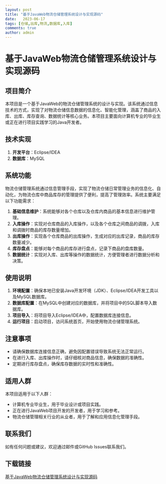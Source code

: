 ```yaml
---
layout: post
title: "基于JavaWeb物流仓储管理系统设计与实现源码"
date:   2023-06-17
tags: [仓储,出库,物流,数据库,入库]
comments: true
author: admin
---
```

# 基于JavaWeb物流仓储管理系统设计与实现源码

## 项目简介

本项目是一个基于JavaWeb的物流仓储管理系统的设计与实现。该系统通过信息技术的方式，实现了对物流仓储信息数据的信息化、智能化管理，涵盖了商品的入库、出库、库存查询、数据统计等核心业务。本项目主要面向计算机专业的毕业生或正在进行项目实践学习的Java开发者。

## 技术实现

1. **开发平台**：Eclipse/IDEA
2. **数据库**：MySQL

## 系统功能

物流仓储管理系统通过信息管理手段，实现了物流仓储日常管理业务的信息化、自动化，为物流仓库中商品库存的管理提供了便利，提高了管理效率。系统主要满足以下功能需求：

1. **基础信息维护**：系统能够对各个仓库以及仓库内商品的基本信息进行维护管理。
2. **入库操作**：实现对仓库商品的入库操作，以及各个仓库之间商品的调拨，入库和调拨时商品的库存数量增加。
3. **出库操作**：实现各个仓库商品的出库操作，生成对应的出库记录，商品的库存数量减少。
4. **库存盘点**：能够对每个商品的库存进行盘点，记录下商品的盘库数量。
5. **数据统计**：实现对入库、出库等操作的数据统计，方便管理者进行数据分析和决策。

## 使用说明

1. **环境配置**：确保本地已安装Java开发环境（JDK）、Eclipse/IDEA开发工具以及MySQL数据库。
2. **数据库配置**：在MySQL中创建对应的数据库，并将项目中的SQL脚本导入数据库。
3. **项目导入**：将项目导入Eclipse/IDEA中，配置数据库连接信息。
4. **运行项目**：启动项目，访问系统首页，开始使用物流仓储管理系统。

## 注意事项

- 请确保数据库连接信息正确，避免因配置错误导致系统无法正常运行。
- 在进行入库、出库操作时，请仔细核对商品信息，确保数据的准确性。
- 定期进行库存盘点，确保库存数据的实时性和准确性。

## 适用人群

本项目适用于以下人群：

- 计算机专业毕业生，用于毕业设计或项目实践。
- 正在进行JavaWeb项目开发的开发者，用于学习和参考。
- 物流仓储管理相关行业的从业者，用于了解和应用信息化管理手段。

## 联系我们

如有任何问题或建议，欢迎通过邮件或GitHub Issues联系我们。

## 下载链接

[基于JavaWeb物流仓储管理系统设计与实现源码](https://pan.quark.cn/s/4b6e130f9359)